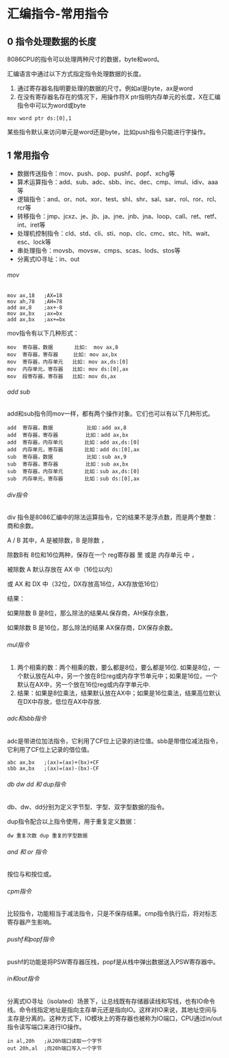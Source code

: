 ﻿# 汇编指令-常用指令

## 0 指令处理数据的长度 ##

8086CPU的指令可以处理两种尺寸的数据，byte和word。

汇编语言中通过以下方式指定指令处理数据的长度。

1. 通过寄存器名指明要处理的数据的尺寸。例如al是byte，ax是word
2. 在没有寄存器名存在的情况下，用操作符X ptr指明内存单元的长度，X在汇编指令中可以为word或byte


```
mov word ptr ds:[0],1
```

某些指令默认来访问单元是word还是byte，比如push指令只能进行字操作。

## 1 常用指令 ##

* 数据传送指令：mov、push、pop、pushf、popf、xchg等
* 算术运算指令：add、sub、adc、sbb、inc、dec、cmp、imul、idiv、aaa等
* 逻辑指令：and、or、not、xor、test、shl、shr、sal、sar、rol、ror、rcl、rcr等
* 转移指令：jmp、jcxz、je、jb、ja、jne、jnb、jna、loop、call、ret、retf、int、iret等
* 处理机控制指令：cld、std、cli、sti、nop、clc、cmc、stc、hlt、wait、esc、lock等
* 串处理指令：movsb、movsw、cmps、scas、lods、stos等
* 分离式IO寻址：in、out

###### mov ######

```
mov ax,18	;AX=18
mov ah,78	;AH=78
add ax,8	;ax+-8
mov ax,bx	;ax=bx
add ax,bx	;ax+=bx
```

mov指令有以下几种形式：

```
mov  寄存器，数据       比如:  mov ax,8
mov  寄存器，寄存器     比如: mov ax,bx
mov  寄存器，内存单元   比如: mov ax,ds:[0]
mov  内存单元，寄存器   比如: mov ds:[0],ax
mov  段寄存器，寄存器   比如: mov ds,ax
```

###### add sub ######

add和sub指令同mov一样，都有两个操作对象。它们也可以有以下几种形式。

```
add  寄存器，数据           比如：add ax,8
add  寄存器，寄存器         比如：add ax,bx 
add  寄存器，内存单元       比如：add ax,ds:[0] 
add  内存单元，寄存器       比如：add ds:[0],ax 
sub  寄存器，数据           比如：sub ax,9 
sub  寄存器，寄存器         比如：sub ax,bx 
sub  寄存器，内存单元       比如：sub ax,ds:[0] 
sub  内存单元，寄存器       比如：sub ds:[0],ax
```

###### div指令 ######

div 指令是8086汇编中的除法运算指令，它的结果不是浮点数，而是两个整数：商和余数。

A / B 其中，A 是被除数，B 是除数 ，

除数B有 8位和16位两种，保存在一个 reg寄存器 里 或是 内存单元 中 ，

被除数 A 默认存放在 AX 中（16位以内） 

或 AX 和 DX 中（32位，DX存放高16位，AX存放低16位） 

结果： 

如果除数 B 是8位，那么除法的结果AL保存商，AH保存余数，

如果除数 B 是16位，那么除法的结果 AX保存商，DX保存余数。

###### mul指令 ######

1) 两个相乘的数：两个相乘的数，要么都是8位，要么都是16位. 如果是8位，一个默认放在AL中，另一个放在8位reg或内存字节单元中；如果是16位，一个默认在AX中，另一个放在16位reg或内存字单元中.
2) 结果：如果是8位乘法，结果默认放在AX中；如果是16位乘法，结果高位默认在DX中存放，低位在AX中存放.

###### adc和sbb指令 ######

adc是带进位加法指令，它利用了CF位上记录的进位值。sbb是带借位减法指令，它利用了CF位上记录的借位值。

```
abc ax,bx	;(ax)=(ax)+(bx)+CF
sbb ax,bx	;(ax)=(ax)-(bx)-CF
```

###### db dw dd 和 dup指令 ######

db、dw、dd分别为定义字节型、字型、双字型数据的指令。

dup指令配合以上指令使用，用于重复定义数据：

```
dw 重复次数 dup 重复的字型数据
```

###### and 和 or 指令 ######

按位与和按位或。

###### cpm指令 ######

比较指令，功能相当于减法指令，只是不保存结果。cmp指令执行后，将对标志寄存器产生影响。

###### pushf和popf指令 ######

pushf的功能是将PSW寄存器压栈，popf是从栈中弹出数据送入PSW寄存器中。

###### in和out指令 ######

分离式IO寻址（isolated）场景下，让总线既有存储器读线和写线，也有IO命令线。命令线指定地址是指向主存单元还是指向IO。这样对IO来说，其地址空间与主存是分离的。这种方式下，IO模块上的寄存器也被称为IO端口，CPU通过in/out指令读写端口来进行IO操作。

```
in al,20h	;从20h端口读取一个字节
out 20h,al	;向20h端口写入一个字节
```


